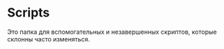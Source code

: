 # Scripts

Это папка для вспомогательных и незавершенных скриптов, которые склонны часто изменяться.